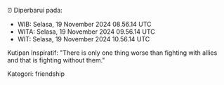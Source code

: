 ⏰ Diperbarui pada:
- WIB: Selasa, 19 November 2024 08.56.14 UTC
- WITA: Selasa, 19 November 2024 09.56.14 UTC
- WIT: Selasa, 19 November 2024 10.56.14 UTC

Kutipan Inspiratif:
"There is only one thing worse than fighting with allies and that is fighting without them."


Kategori: friendship

